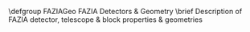 \defgroup FAZIAGeo FAZIA Detectors & Geometry
\brief Description of FAZIA detector, telescope & block properties & geometries
